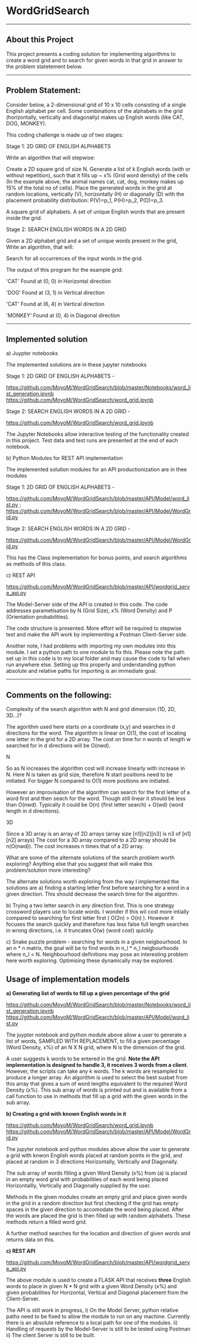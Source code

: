 # WordGridSearch
-------------------------
About this Project
-------------------------
This project presents a coding solution for implementing algorithms to create a word grid and to search for given words in that grid in answer to the problem statetement below.

-------------------------
Problem Statement:
-------------------------

Consider below, a 2-dimensional grid of 10 x 10 cells consisting of a single English alphabet per cell. Some combinations of the alphabets in the grid (horizontally, vertically and diagonally) makes up English words (like CAT, DOG, MONKEY).


This coding challenge is made up of two stages:

Stage 1: 2D GRID OF ENGLISH ALPHABETS

Write an algorithm that will stepwise:


Create a 2D square grid of size N.
Generate a list of k English words (with or without repetition), such that it fills up ~ x% (Grid word density) of the cells (In the example above, the animal names cat, cat, dog, monkey makes up 15% of the total no of cells).
Place the generated words in the grid at random locations, vertically (V), horizontally (H) or diagonally (D) with the placement probability distribution: P(V)=p_1, P(H)=p_2, P(D)=p_3.

A square grid of alphabets.
A set of unique English words that are present inside the grid.


Stage 2: SEARCH ENGLISH WORDS IN A 2D GRID

Given a 2D alphabet grid and a set of unique words present in the grid, Write an algorithm, that will:

Search for all occurrences of the input words in the grid.

The output of this program for the example grid:

'CAT' Found at (0, 0) in Horizontal direction

'DOG' Found at (3, 1) in Vertical direction

'CAT' Found at (6, 4) in Vertical direction

'MONKEY' Found at (0, 4) in Diagonal direction

------------------------------------------------
Implemented solution
------------------------------------------------
a) Juypter notebooks

The implemented solutions are in these jupyter notebooks

Stage 1: 2D GRID OF ENGLISH ALPHABETS -

https://github.com/MoyoM/WordGridSearch/blob/master/Notebooks/word_list_generation.ipynb
https://github.com/MoyoM/WordGridSearch/word_grid.ipynb

Stage 2: SEARCH ENGLISH WORDS IN A 2D GRID - 

https://github.com/MoyoM/WordGridSearch/word_grid.ipynb

The Jupyter Notebooks allow interactive testing of the functionality created in this project. Test data and test runs
are presented at the end of each notebook.


b) Python Modules for REST API implementation

The implemented solution modules for an API productionization are in thee modules

Stage 1: 2D GRID OF ENGLISH ALPHABETS - 

https://github.com/MoyoM/WordGridSearch/blob/master/API/Model/word_list.py ;
https://github.com/MoyoM/WordGridSearch/blob/master/API/Model/WordGrid.py

Stage 2: SEARCH ENGLISH WORDS IN A 2D GRID -

https://github.com/MoyoM/WordGridSearch/blob/master/API/Model/WordGrid.py

This has the Class implementation for bonus points, and search algorithms as methods of this class.


c) REST API

https://github.com/MoyoM/WordGridSearch/blob/master/API/wordgrid_serve_api.py

The Model-Server side of the API is created in this code. The code addresses parametisation by N (Grid Size),
x% (Word Density) and P (Orientation probabilities).

The code structure is presented. More effort will be required to stepwise test and make the API work by
implementing a Postman Client-Server side.

Another note, I had problems with importing my own modules into this module. I set a python path to one module to
fix this. Please note the path set up in this code is to my local folder and may cause the code to fail when
run anywhere else. Setting up this properly and understanding python absolute and relative paths for importing 
is an immediate goal.

-------------------------
Comments on the following:
-------------------------

Complexity of the search algorithm with N and grid dimension (1D, 2D, 3D...)?

The agorithm used here starts on a coordinate (x,y) and searches in d directions
for the word. The algorithm is linear on O(1), the cost of locating one letter in the grid for 
a 2D array. The cost on time for n words of length w searched for in d directions will be O(nwd).

N

So as N increases the algorithm cost will increase linearly with increase in N. Here N is taken 
as grid size, therefore N start positions need to be initiated. For bigger N compared to O(1) 
more positions are initiated. 

However an improvisation of the algorithm can search for the first letter of a word first and then 
seach for the word. Though still linear it should be less than O(nwd). Typically it could
be O(n) {first letter search) + O(wd) {word length in d directions).

3D

Since a 3D array is an array of 2D arrays (array size [n1][n2][n3] is n3 of [n1][n2] arrays)
The cost for a 3D array compared to a 2D array should be n(O(nwd)). The cost increases n times
that of a 2D array.



What are some of the alternate solutions of the search problem worth exploring?
Anything else that you suggest that will make this problem/solution more interesting?

The alternate solutions worth exploring from the way I implemented the solutions are
a) finding a starting letter first before searching for a word in a given direction.
This should decrease the search time for the algorithm.

b) Trying a two letter search in any direction first. This is one strategy crossword players
use to locate words. I wonder if this wil cost more intially compared to searching
for first letter first ( O(2n) > O(n) ). However it focuses the search quickly  and therefore has
less false full length searches in wrong directions, i.e. it truncates O(w) {word cost} quickly.

c) Snake puzzle problem - searching for words in a given neigbourhood. In an n * n matrix, the goal
will be to find  words in n_l * n_l neigbourhoods where n_l < N. Neighbourhood definitions may 
pose an interesting problem here worth exploring. Optimising these dynamically may be explored.


Usage of implementation models
------------------------------

**a) Generating list of words to fill up a given percentage of the grid**

https://github.com/MoyoM/WordGridSearch/blob/master/Notebooks/word_list_generation.ipynb
https://github.com/MoyoM/WordGridSearch/blob/master/API/Model/word_list.py

The juypter notebook and python module above allow a user to generate  a list of words,
SAMPLED WITH REPLACEMENT, to fill a given percentage (Word Density, x%) of an N X N grid, 
where N is the dimension of the grid.

A user suggests k words to be entered in the grid. **Note the API implementation is designed to handle 3,
it receives 3 words from a client**. However, the scripts can take any k words. The k words are resampled 
to produce a longer array. An algorithm is used to select the best susbet from this array that gives
a sum of word lengths equivalent to the required Word Density (x%). This sub array of words is 
printed out and is available from a call function to use in methods that fill up a grid with the
given words in the sub array.

**b) Creating a grid with known English words in it**

https://github.com/MoyoM/WordGridSearch/word_grid.ipynb
https://github.com/MoyoM/WordGridSearch/blob/master/API/Model/WordGrid.py

The jupyter notebook and python modules above allow the user to generate a grid with knwon English words
placed at random points in the grid, and placed at random in 3 directions Horizontally, Vertically and 
Diagonally.

The sub array of words filling a given Word Density (x%) from (a) is placed in an empty word grid with
probabilities of each word being placed Horizontallly, Vertically and Diagonally supplied by the user. 

Methods in the given modules create an empty grid and place given words in the grid in a random direction
but first checking if the grid has empty spaces in the given direction to accomodate the word being placed.
After the words are placed the grid is then filled up with random alphabets. These methods return a filled
word grid.

A further method searches for the location and direction of given words and returns data on this.

**c) REST API**

https://github.com/MoyoM/WordGridSearch/blob/master/API/wordgrid_serve_api.py

The above module is used to create a FLASK API that receives **three** English words to place
in given N * N grid with a given Word Density (x%) and given probabilities for Horizontal, Vertical 
and Diagonal placement from the Client-Server.

The API is still work in progress, 
i) On the Model Server, python relative  paths need to be fixed to allow the module to run on any machine. 
Currently there is an absolute reference to a local path for one of the modules.
ii) Handling of requests by the Model-Server is still to be tested using Postman
ii) The client Server is still to be built.


